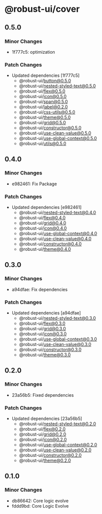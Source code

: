# @robust-ui/cover

## 0.5.0

### Minor Changes

- 1f777c5: optimization

### Patch Changes

- Updated dependencies [1f777c5]
  - @robust-ui/button@0.5.0
  - @robust-ui/nested-styled-text@0.5.0
  - @robust-ui/flex@0.5.0
  - @robust-ui/icon@0.5.0
  - @robust-ui/span@0.5.0
  - @robust-ui/label@0.2.0
  - @robust-ui/css-utils@0.5.0
  - @robust-ui/theme@0.5.0
  - @robust-ui/grid@0.5.0
  - @robust-ui/constructor@0.5.0
  - @robust-ui/use-clean-value@0.5.0
  - @robust-ui/use-global-context@0.5.0
  - @robust-ui/utils@0.5.0

## 0.4.0

### Minor Changes

- e982461: Fix Package

### Patch Changes

- Updated dependencies [e982461]
  - @robust-ui/nested-styled-text@0.4.0
  - @robust-ui/flex@0.4.0
  - @robust-ui/grid@0.4.0
  - @robust-ui/icon@0.4.0
  - @robust-ui/use-global-context@0.4.0
  - @robust-ui/use-clean-value@0.4.0
  - @robust-ui/constructor@0.4.0
  - @robust-ui/theme@0.4.0

## 0.3.0

### Minor Changes

- a94dfae: Fix dependencies

### Patch Changes

- Updated dependencies [a94dfae]
  - @robust-ui/nested-styled-text@0.3.0
  - @robust-ui/flex@0.3.0
  - @robust-ui/grid@0.3.0
  - @robust-ui/icon@0.3.0
  - @robust-ui/use-global-context@0.3.0
  - @robust-ui/use-clean-value@0.3.0
  - @robust-ui/constructor@0.3.0
  - @robust-ui/theme@0.3.0

## 0.2.0

### Minor Changes

- 23a56b5: Fixed dependencies

### Patch Changes

- Updated dependencies [23a56b5]
  - @robust-ui/nested-styled-text@0.2.0
  - @robust-ui/flex@0.2.0
  - @robust-ui/grid@0.2.0
  - @robust-ui/icon@0.2.0
  - @robust-ui/use-global-context@0.2.0
  - @robust-ui/use-clean-value@0.2.0
  - @robust-ui/constructor@0.2.0
  - @robust-ui/theme@0.2.0

## 0.1.0

### Minor Changes

- db86642: Core logic evolve
- fddd9bd: Core Logic Evolve
